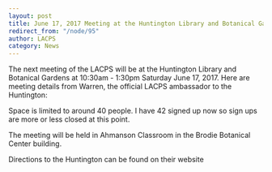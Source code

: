 ```yaml
---
layout: post
title: June 17, 2017 Meeting at the Huntington Library and Botanical Gardens
redirect_from: "/node/95"
author: LACPS
category: News
---
```


<div class="field field-name-body field-type-text-with-summary field-label-hidden"><div class="field-items"><div class="field-item even"><p>The next meeting of the LACPS will be at the Huntington Library and Botanical Gardens at 10:30am - 1:30pm Saturday June 17, 2017. Here are meeting details from Warren, the official LACPS ambassador to the Huntington:</p>
<p>Space is limited to around 40 people. I have 42 signed up now so sign ups are more or less closed at this point.</p>
<p>The meeting will be held in Ahmanson Classroom in the Brodie Botanical Center building.</p>
<p>Directions to the Huntington can be found on their website</p></div></div></div>
